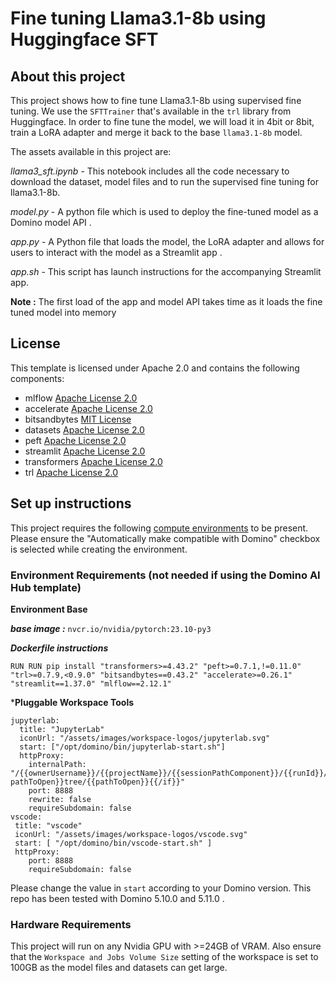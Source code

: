 # Fine tuning Llama3.1-8b using Huggingface SFT

## About this project
This project shows how to fine tune Llama3.1-8b using supervised fine tuning. We use the `SFTTrainer` that's available in the `trl` library from Huggingface. In order to fine tune the model, we will load it in 4bit or 8bit, train a LoRA adapter and merge it back to the base `llama3.1-8b` model.

The assets available in this project are:

*llama3_sft.ipynb* - This notebook includes all the code necessary to download the dataset, model files and to run the supervised fine tuning for llama3.1-8b.

*model.py* - A python file which is used to deploy the fine-tuned model as a Domino model API .

*app.py* - A Python file that loads the model, the LoRA adapter and allows for users to interact with the model as a Streamlit app .

*app.sh* - This script has launch instructions for the accompanying Streamlit app.

**Note :** The first load of the app and model API takes time as it loads the fine tuned model into memory


## License
This template is licensed under Apache 2.0 and contains the following components: 
* mlflow [Apache License 2.0](https://github.com/mlflow/mlflow/blob/master/LICENSE.txt)
* accelerate [Apache License 2.0](https://github.com/huggingface/accelerate/blob/main/LICENSE)
* bitsandbytes [MIT License](https://github.com/TimDettmers/bitsandbytes/blob/main/LICENSE)
* datasets [Apache License 2.0](https://github.com/huggingface/datasets/blob/main/LICENSE)
* peft [Apache License 2.0](https://github.com/huggingface/peft/blob/main/LICENSE)
* streamlit [Apache License 2.0](https://github.com/streamlit/streamlit/blob/develop/LICENSE)
* transformers [Apache License 2.0](https://github.com/huggingface/transformers/blob/main/LICENSE)
* trl [Apache License 2.0](https://github.com/huggingface/trl/blob/main/LICENSE)


## Set up instructions

This project requires the following [compute environments](https://docs.dominodatalab.com/en/latest/user_guide/f51038/environments/) to be present. Please ensure the "Automatically make compatible with Domino" checkbox is selected while creating the environment.

### Environment Requirements (not needed if using the Domino AI Hub template)

**Environment Base**

***base image :*** `nvcr.io/nvidia/pytorch:23.10-py3`

***Dockerfile instructions***
```
RUN RUN pip install "transformers>=4.43.2" "peft>=0.7.1,!=0.11.0" "trl>=0.7.9,<0.9.0" "bitsandbytes==0.43.2" "accelerate>=0.26.1" "streamlit==1.37.0" "mlflow==2.12.1"

```
***Pluggable Workspace Tools** 
```
jupyterlab:
  title: "JupyterLab"
  iconUrl: "/assets/images/workspace-logos/jupyterlab.svg"
  start: ["/opt/domino/bin/jupyterlab-start.sh"]
  httpProxy:
    internalPath: "/{{ownerUsername}}/{{projectName}}/{{sessionPathComponent}}/{{runId}}/{{#if pathToOpen}}tree/{{pathToOpen}}{{/if}}"
    port: 8888
    rewrite: false
    requireSubdomain: false
vscode:
 title: "vscode"
 iconUrl: "/assets/images/workspace-logos/vscode.svg"
 start: [ "/opt/domino/bin/vscode-start.sh" ]
 httpProxy:
    port: 8888
    requireSubdomain: false
```
Please change the value in `start` according to your Domino version. This repo has been tested with Domino 5.10.0 and 5.11.0 .

### Hardware Requirements

This project will run on any Nvidia GPU with >=24GB of VRAM. Also ensure that the `Workspace and Jobs Volume Size` setting of the workspace is set to 100GB as the model files and datasets can get large.
